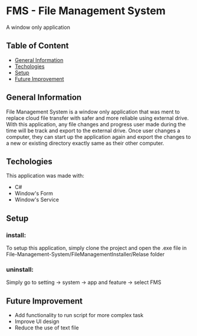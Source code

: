 # FMS - File Management System
A window only application 

## Table of Content
* [General Information](#general-information)
* [Techologies](#techologies)
* [Setup](#set-up)
* [Future Improvement](#future-improvement)


## General Information
File Management System is a window only application that was ment to replace cloud file transfer with safer and more reliable using external
drive. With this application, any file changes and progress user made during the time will be track and export to the external drive. Once
user changes a computer, they can start up the application again and export the changes to a new or existing directory exactly same as their other 
computer.

## Techologies
This application was made with:
* C#
* Window's Form
* Window's Service

## Setup
### install:
To setup this application, simply clone the project and open the .exe file in File-Management-System/FileManagementInstaller/Relase folder
### uninstall: 
Simply go to setting -> system -> app and feature -> select FMS

## Future Improvement
* Add functionality to run script for more complex task
* Improve UI design
* Reduce the use of text file
